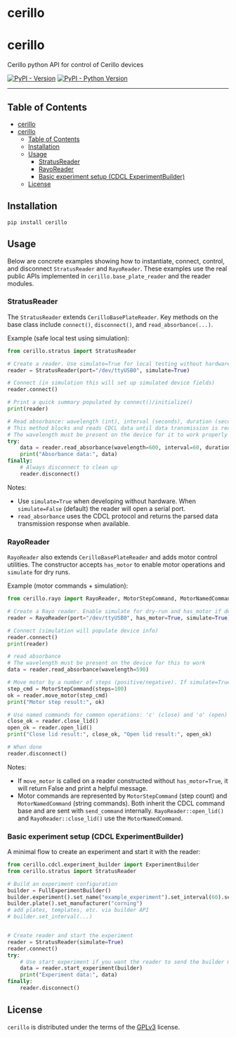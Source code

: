 # cerillo
# cerillo

Cerillo python API for control of Cerillo devices

[![PyPI - Version](https://img.shields.io/pypi/v/cerillo.svg)](https://pypi.org/project/cerillo)
[![PyPI - Python Version](https://img.shields.io/pypi/pyversions/cerillo.svg)](https://pypi.org/project/cerillo)

-----

## Table of Contents

- [cerillo](#cerillo)
- [cerillo](#cerillo-1)
  - [Table of Contents](#table-of-contents)
  - [Installation](#installation)
  - [Usage](#usage)
    - [StratusReader](#stratusreader)
    - [RayoReader](#rayoreader)
    - [Basic experiment setup (CDCL ExperimentBuilder)](#basic-experiment-setup-cdcl-experimentbuilder)
  - [License](#license)

## Installation

`pip install cerillo`

## Usage

Below are concrete examples showing how to instantiate, connect, control, and disconnect `StratusReader` and `RayoReader`. These examples use the real public APIs implemented in `cerillo.base_plate_reader` and the reader modules.

### StratusReader

The `StratusReader` extends `CerilloBasePlateReader`. Key methods on the base class include `connect()`, `disconnect()`, and `read_absorbance(...)`.

Example (safe local test using simulation):

```python
from cerillo.stratus import StratusReader

# Create a reader. Use simulate=True for local testing without hardware.
reader = StratusReader(port="/dev/ttyUSB0", simulate=True)

# Connect (in simulation this will set up simulated device fields)
reader.connect()

# Print a quick summary populated by connect()/initialize()
print(reader)

# Read absorbance: wavelength (int), interval (seconds), duration (seconds)
# This method blocks and reads CDCL data until data transmission is received.
# The wavelength must be present on the device for it to work properly
try:
    data = reader.read_absorbance(wavelength=600, interval=60, duration=3600)
    print("Absorbance data:", data)
finally:
    # Always disconnect to clean up
    reader.disconnect()
```

Notes:
- Use `simulate=True` when developing without hardware. When `simulate=False` (default) the reader will open a serial port.
- `read_absorbance` uses the CDCL protocol and returns the parsed data transmission response when available.

### RayoReader

`RayoReader` also extends `CerilloBasePlateReader` and adds motor control utilities. The constructor accepts `has_motor` to enable motor operations and `simulate` for dry runs.

Example (motor commands + simulation):

```python
from cerillo.rayo import RayoReader, MotorStepCommand, MotorNamedCommand

# Create a Rayo reader. Enable simulate for dry-run and has_motor if device has a motor.
reader = RayoReader(port="/dev/ttyUSB0", has_motor=True, simulate=True)

# Connect (simulation will populate device info)
reader.connect()
print(reader)

# read absorbance
# The wavelength must be present on the device for this to work
data = reader.read_absorbance(wavelength=590)

# Move motor by a number of steps (positive/negative). If simulate=True this will print simulated responses.
step_cmd = MotorStepCommand(steps=100)
ok = reader.move_motor(step_cmd)
print("Motor step result:", ok)

# Use named commands for common operations: 'c' (close) and 'o' (open) are provided helpers.
close_ok = reader.close_lid()
open_ok = reader.open_lid()
print("Close lid result:", close_ok, "Open lid result:", open_ok)

# When done
reader.disconnect()
```

Notes:
- If `move_motor` is called on a reader constructed without `has_motor=True`, it will return False and print a helpful message.
- Motor commands are represented by `MotorStepCommand` (step count) and `MotorNamedCommand` (string commands). Both inherit the CDCL command base and are sent with `send_command` internally. `RayoReader::open_lid()` and `RayoReader::close_lid()` use the `MotorNamedCommand`.

### Basic experiment setup (CDCL ExperimentBuilder)

A minimal flow to create an experiment and start it with the reader:

```python
from cerillo.cdcl.experiment_builder import ExperimentBuilder
from cerillo.stratus import StratusReader

# Build an experiment configuration
builder = FullExperimentBuilder()
builder.experiment().set_name("example_experiment").set_interval(60).set_duration(3600)
builder.plate().set_manufacturer("corning")
# add plates, templates, etc. via builder API
# builder.set_interval(...)


# Create reader and start the experiment
reader = StratusReader(simulate=True)
reader.connect()
try:
    # Use start_experiment if you want the reader to send the builder messages and collect data
    data = reader.start_experiment(builder)
    print("Experiment data:", data)
finally:
    reader.disconnect()
```

## License

`cerillo` is distributed under the terms of the [GPLv3](https://spdx.org/licenses/GPL-3.0-or-later.html) license.

